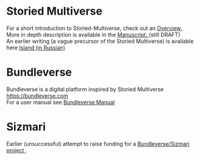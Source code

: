 # Storied Multiverse
For a short introduction to Storied-Multiverse, check out an <a href="https://storiedmultiverse.github.io/overview/" target="_blank"> Overview. </a> 
<br>
More in depth description is available in the <a href="https://storiedmultiverse.github.io/manuscript/" target="_blank"> Manuscript. </a> (still DRAFT) 
<br>
An earlier writing (a vague precursor of the Storied Multiverse) is available here <a href="https://storiedmultiverse.github.io/island/" target="_blank"> Island (in Russian) </a>
<br>

# Bundleverse
Bundleverse is a digital platform inspired by Storied Multiverse <a href="https://bundleverse.com/" target="_blank"> https://bundleverse.com </a>
<br>
For a user manual see <a href="https://storiedmultiverse.github.io/bundleverse_manual/" target="_blank"> Bundleverse Manual </a> 
<br>

# Sizmari
Earlier (unsuccessful) attempt to raise funding for a <a href="https://sizmari.com/" target="_blank"> Bundleverse/Sizmari project </a>.


